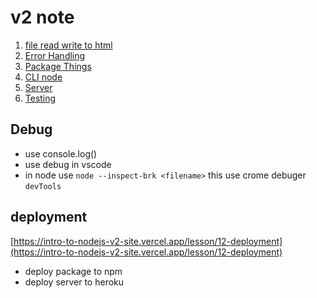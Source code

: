 # v2 note

1. [file read write to html](./intro/index.mjs)
2. [Error Handling](./intro/error.js)
3. [Package Things](./package/)
4. [CLI node](./reddit-cli/)
5. [Server](./server/)
6. [Testing](./lib/)

## Debug

- use console.log()
- use debug in vscode
- in node use `node --inspect-brk <filename>` this use crome debuger `devTools`

## deployment

[https://intro-to-nodejs-v2-site.vercel.app/lesson/12-deployment](https://intro-to-nodejs-v2-site.vercel.app/lesson/12-deployment)

- deploy package to npm
- deploy server to heroku

